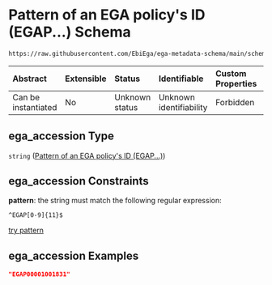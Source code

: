 # Pattern of an EGA policy's ID (EGAP...) Schema

```txt
https://raw.githubusercontent.com/EbiEga/ega-metadata-schema/main/schemas/EGA.policy.json#/properties/object_id/allOf/1/properties/ega_accession
```



| Abstract            | Extensible | Status         | Identifiable            | Custom Properties | Additional Properties | Access Restrictions | Defined In                                                                   |
| :------------------ | :--------- | :------------- | :---------------------- | :---------------- | :-------------------- | :------------------ | :--------------------------------------------------------------------------- |
| Can be instantiated | No         | Unknown status | Unknown identifiability | Forbidden         | Allowed               | none                | [EGA.policy.json\*](../../../schemas/EGA.policy.json "open original schema") |

## ega\_accession Type

`string` ([Pattern of an EGA policy's ID (EGAP...)](ega-12-definitions-pattern-of-an-ega-policys-id-egap.md))

## ega\_accession Constraints

**pattern**: the string must match the following regular expression:&#x20;

```regexp
^EGAP[0-9]{11}$
```

[try pattern](https://regexr.com/?expression=%5EEGAP%5B0-9%5D%7B11%7D%24 "try regular expression with regexr.com")

## ega\_accession Examples

```json
"EGAP00001001831"
```
